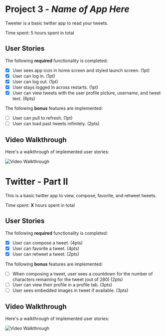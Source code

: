 # Project 3 - *Name of App Here*

Tweeter is a basic twitter app to read your tweets.

Time spent: 5 hours spent in total

## User Stories

The following **required** functionality is completed:

-[x] User sees app icon in home screen and styled launch screen. (1pt)
-[x] User can log in. (1pt)
-[x] User can log out. (1pt)
-[x] User stays logged in across restarts. (1pt)
-[x] User can view tweets with the user profile picture, username, and tweet text. (6pts)

The following **bonus** features are implemented:

- [ ] User can pull to refresh. (1pt)
- [ ] User can load past tweets infinitely. (2pts)

## Video Walkthrough

Here's a walkthrough of implemented user stories:

<img src='https://media.giphy.com/media/lZBLFXRRKy4sKZXA0v/giphy.gif' title='Video Walkthrough' width='' alt='Video Walkthrough' />


# Twitter - Part II

This is a basic twitter app to view, compose, favorite, and retweet tweets.

Time spent: **X** hours spent in total

## User Stories

The following **required** functionality is completed:

-[x] User can compose a tweet. (4pts)
-[x] User can favorite a tweet. (4pts)
-[x] User can retweet a tweet. (2pts)

The following **bonus** features are implemented:

- [ ] When composing a tweet, user sees a countdown for the number of characters remaining for the tweet (out of 280) (2pts)
- [ ] User can view their profile in a profile tab. (3pts)
- [ ] User sees embedded images in tweet if available. (3pts)

## Video Walkthrough

Here's a walkthrough of implemented user stories:

<img src='https://media.giphy.com/media/3kS7NZdtBnAOQO5Xzz/giphy.gif' title='Video Walkthrough' width='' alt='Video Walkthrough' />

